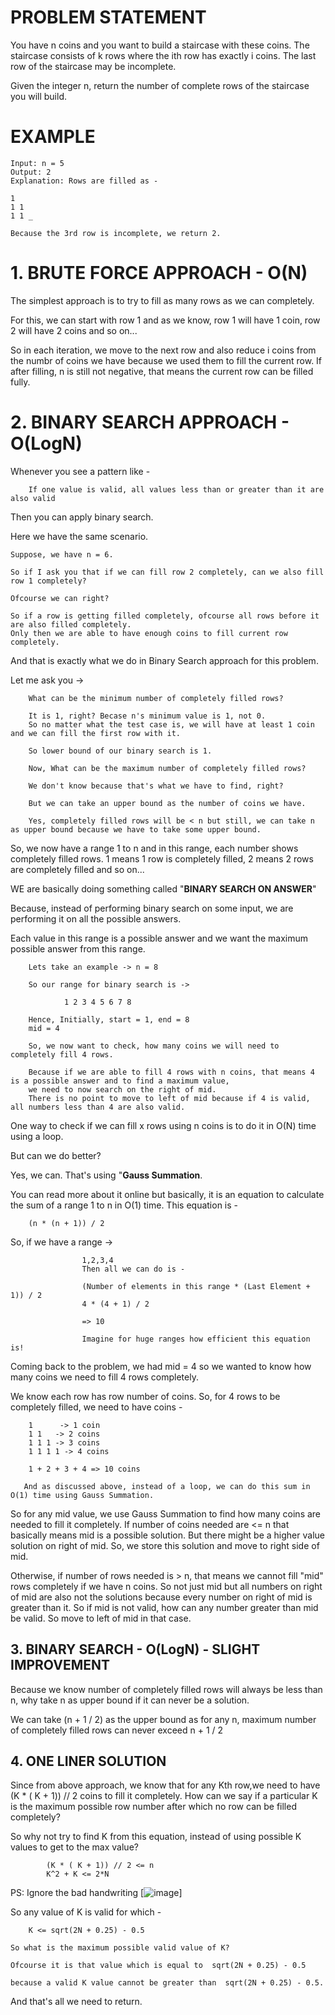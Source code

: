 # PROBLEM STATEMENT

You have n coins and you want to build a staircase with these coins. The staircase consists of k rows where the ith row has exactly i coins. The last row of the staircase may be incomplete.

Given the integer n, return the number of complete rows of the staircase you will build.

# EXAMPLE
    Input: n = 5
    Output: 2
    Explanation: Rows are filled as - 

    1
    1 1
    1 1 _

    Because the 3rd row is incomplete, we return 2.

# **1. BRUTE FORCE APPROACH - O(N)**

The simplest approach is to try to fill as many rows as we can completely. 

For this, we can start with row 1 and as we know, row 1 will have 1 coin, row 2 will have 2 coins and so on...

So in each iteration, we move to the next row and also reduce i coins from the numbr of coins we have because we used them to fill the current row. If after filling, n is still not negative, that means the current row can be filled fully.

# **2. BINARY SEARCH APPROACH - O(LogN)**

Whenever you see a pattern like - 
	
		If one value is valid, all values less than or greater than it are also valid

Then you can apply binary search.

Here we have the same scenario.

	Suppose, we have n = 6.

	So if I ask you that if we can fill row 2 completely, can we also fill row 1 completely? 
	
	Ofcourse we can right?

	So if a row is getting filled completely, ofcourse all rows before it are also filled completely. 
	Only then we are able to have enough coins to fill current row completely.
	
	
And that is exactly what we do in Binary Search approach for this problem. 

Let me ask you -> 

		What can be the minimum number of completely filled rows? 

		It is 1, right? Becase n's minimum value is 1, not 0. 
		So no matter what the test case is, we will have at least 1 coin and we can fill the first row with it.

		So lower bound of our binary search is 1. 

		Now, What can be the maximum number of completely filled rows? 
		
		We don't know because that's what we have to find, right?
		
		But we can take an upper bound as the number of coins we have. 
		
		Yes, completely filled rows will be < n but still, we can take n as upper bound because we have to take some upper bound.
		
		
So, we now have a range 1 to n and in this range, each number shows completely filled rows. 1 means 1 row is completely filled, 2 means 2 rows  are completely filled and so on...

WE are basically doing something called "**BINARY SEARCH ON ANSWER**" 

Because, instead of performing binary search on some input, we are performing it on all the possible answers.

Each value in this range is a possible answer and we want the maximum possible answer from this range.

		Lets take an example -> n = 8
		
		So our range for binary search is ->
		
				1 2 3 4 5 6 7 8
		
		Hence, Initially, start = 1, end = 8
		mid = 4
		
		So, we now want to check, how many coins we will need to completely fill 4 rows.
		
		Because if we are able to fill 4 rows with n coins, that means 4 is a possible answer and to find a maximum value, 
		we need to now search on the right of mid. 
		There is no point to move to left of mid because if 4 is valid, all numbers less than 4 are also valid.
		
One way to check if we can fill x rows using n coins is to do it in O(N) time using a loop.
		
But can we do better?

Yes, we can. That's using "**Gauss Summation**.

You can read more about it online but basically, it is an equation to calculate the sum of a range 1 to n in O(1) time. This equation is - 

		(n * (n + 1)) / 2


So, if we have a range -> 
			
					1,2,3,4
					Then all we can do is -
					
					(Number of elements in this range * (Last Element + 1)) / 2
					4 * (4 + 1) / 2
					
					=> 10
					
					Imagine for huge ranges how efficient this equation is!
					

Coming back to the problem, we had mid = 4 so we wanted to know how many coins we need to fill 4 rows completely.

We know each row has row number of coins. So, for 4 rows to be completely filled, we need to have coins -

		1      -> 1 coin
		1 1   -> 2 coins
		1 1 1 -> 3 coins
		1 1 1 1 -> 4 coins
		
		1 + 2 + 3 + 4 => 10 coins
		
       And as discussed above, instead of a loop, we can do this sum in O(1) time using Gauss Summation. 
	   
So for any mid value, we use Gauss Summation to find how many coins are needed to fill it completely. If number of coins needed are <= n that basically means mid is a possible solution. But there might be a higher value solution on right of mid. So, we store this solution and move to right side of mid.

Otherwise, if number of rows needed is > n, that means we cannot fill "mid" rows completely if we have n coins. So not just mid but all numbers on right of mid are also not the solutions because every number on right of mid is greater than it. So if mid is not valid, how can any number greater than mid be valid. So move to left of mid in that case.

## **3. BINARY SEARCH - O(LogN) - SLIGHT IMPROVEMENT**

Because we know number of completely filled rows will always be less than n, why take n as upper bound if it can never be a solution.

We can take (n + 1 / 2) as the upper bound as for any n, maximum number of completely filled rows can never exceed n + 1 / 2
		
## **4. ONE LINER SOLUTION** 

Since from above approach, we know that for any Kth row,we need to have  (K * ( K + 1)) // 2 coins to fill it completely. How can we say if a particular K is the maximum possible row number after which no row can be filled completely?

So why not try to find K from this equation, instead of using possible K values to get to the max value?

			(K * ( K + 1)) // 2 <= n
			K^2 + K <= 2*N
			
PS: Ignore the bad handwriting
[![image](https://assets.leetcode.com/users/images/ba7cc847-e76f-495f-80c4-d138b3d50fbc_1664794191.8440807.png)]

So any value of K is valid for which - 

		K <= sqrt(2N + 0.25) - 0.5
		
	So what is the maximum possible valid value of K?

	Ofcourse it is that value which is equal to  sqrt(2N + 0.25) - 0.5

	because a valid K value cannot be greater than  sqrt(2N + 0.25) - 0.5.

And that's all we need to return.